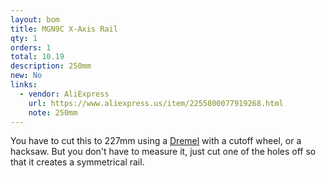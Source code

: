 ```yaml
---
layout: bom
title: MGN9C X-Axis Rail
qty: 1
orders: 1
total: 10.19
description: 250mm
new: No
links:
  - vendor: AliExpress
    url: https://www.aliexpress.us/item/2255800077919268.html
    note: 250mm
---
```


You have to cut this to 227mm using a [Dremel](https://www.amazon.com/dp/B0D2D28FSV?&tag=lemontron-20) with a cutoff wheel, or a hacksaw. But you don't have to measure it, just cut one of the holes off so that it creates a
symmetrical rail. 
